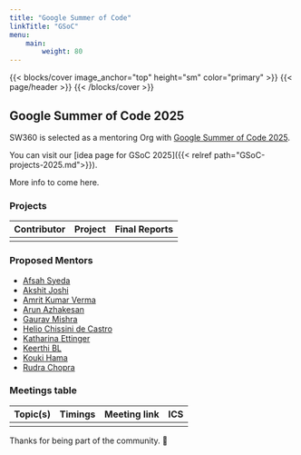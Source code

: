 ```yaml
---
title: "Google Summer of Code"
linkTitle: "GSoC"
menu:
    main:
        weight: 80
---
```


{{< blocks/cover image_anchor="top" height="sm" color="primary" >}}
{{< page/header >}}
{{< /blocks/cover >}}

<div class="container l-container--padded">

<div class="row">
<div class="col-12 col-lg-8">

## Google Summer of Code 2025

SW360 is selected as a mentoring Org with
[Google Summer of Code 2025](https://opensource.googleblog.com/2025/01/google-summer-of-code-2025-is-here.html).

You can visit our [idea page for GSoC 2025]({{< relref path="GSoC-projects-2025.md">}}).

More info to come here.

### Projects

[//]: # "Following are the important links to projects."

| Contributor | Project | Final Reports |
|:------------|:--------|:--------------|
|             |         |               |

### Proposed Mentors

- [Afsah Syeda](https://github.com/afsahsyeda)
- [Akshit Joshi](https://github.com/akshitjoshii)
- [Amrit Kumar Verma](https://github.com/amritkv)
- [Arun Azhakesan](https://github.com/arunazhakesan)
- [Gaurav Mishra](https://github.com/GMishx)
- [Helio Chissini de Castro](https://github.com/heliocastro)
- [Katharina Ettinger](https://github.com/EttingerK)
- [Keerthi BL](https://github.com/keerthi-bl)
- [Kouki Hama](https://github.com/KoukiHama)
- [Rudra Chopra](https://github.com/rudra-superrr)

### Meetings table

| Topic(s) | Timings | Meeting link | ICS |
|:---------|:--------|:-------------|:----|
|          |         |              |     |

Thanks for being part of the community. 💚

</div></div></div>
